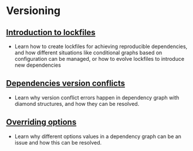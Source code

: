 # Versioning

## [Introduction to lockfiles](lockfiles/intro/)

- Learn how to create lockfiles for achieving reproducible dependencies, and how different situations like conditional graphs based on configuration can be managed, or how to evolve lockfiles to introduce new dependencies

## [Dependencies version conflicts](conflicts/versions/)

- Learn why version conflict errors happen in dependency graph with diamond structures, and how they can be resolved.

## [Overriding options](conflicts/options/)

- Learn why different options values in a dependency graph can be an issue and how this can be resolved.
